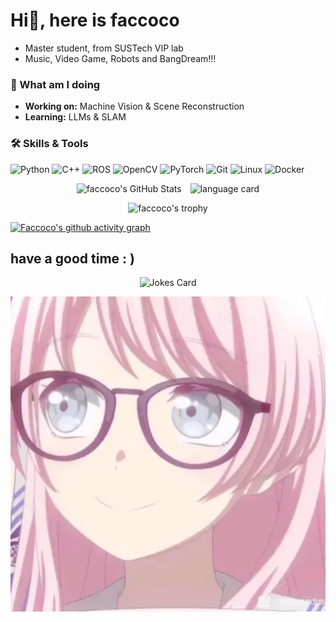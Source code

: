 # Hi👋, here is faccoco

- Master student, from SUSTech VIP lab
- Music, Video Game, Robots and BangDream!!!
    
### 🔭 What am I doing
- **Working on:** Machine Vision & Scene Reconstruction
- **Learning:** LLMs & SLAM

### 🛠️ Skills & Tools
![Python](https://img.shields.io/badge/-Python-3776AB?style=flat&logo=python&logoColor=white)
![C++](https://img.shields.io/badge/-C++-00599C?style=flat&logo=c%2B%2B&logoColor=white)
![ROS](https://img.shields.io/badge/-ROS-22314E?style=flat&logo=ros&logoColor=white)
![OpenCV](https://img.shields.io/badge/-OpenCV-5C3EE8?style=flat&logo=opencv&logoColor=white)
![PyTorch](https://img.shields.io/badge/-PyTorch-EE4C2C?style=flat&logo=pytorch&logoColor=white)
![Git](https://img.shields.io/badge/-Git-F05032?style=flat&logo=git&logoColor=white)
![Linux](https://img.shields.io/badge/-Linux-FCC624?style=flat&logo=linux&logoColor=black)
![Docker](https://img.shields.io/badge/-Docker-2496ED?style=flat&logo=docker&logoColor=white)
<p align="center">
    <img src="https://github-readme-stats.vercel.app/api?username=faccoco&theme=default&show_icons=true&hide_border=false&count_private=true&hide_rank=true" alt="faccoco's GitHub Stats" style="display: inline-block; margin-right: 10px;" />
    <img src="https://github-readme-stats.vercel.app/api/top-langs/?username=faccoco&hide=Tcl,Jupyter%20Notebook,ShaderLab,C%23&layout=compact" alt="language card" style="display: inline-block;" />
</p>

<div align="center">
    <img src="https://github-profile-summary-cards.vercel.app/api/cards/profile-details?username=faccoco&theme=default" alt="faccoco's trophy" />
</div>

[![Faccoco's github activity graph](https://github-readme-activity-graph.vercel.app/graph?username=faccoco&theme=dracula&bg_color=FFFFFF&color=000000)](https://github.com/ashutosh00710/github-readme-activity-graph)

## have a good time : )
<p align="center">
  <img src="https://readme-jokes.vercel.app/api" alt="Jokes Card" />
</p>

<p align="center">
  <img src="./Who_can_refuse_a_pink_nailong.webp" alt="Anon!" />
</p>

<!--
**faccoco/faccoco** is a ✨ _special_ ✨ repository because its `README.md` (this file) appears on your GitHub profile.

Here are some ideas to get you started:

- 🔭 I’m currently working on ...
- 🌱 I’m currently learning ...
- 👯 I’m looking to collaborate on ...
- 🤔 I’m looking for help with ...
- 💬 Ask me about ...
- 📫 How to reach me: ...
- 😄 Pronouns: ...
- ⚡ Fun fact: ...
-->
